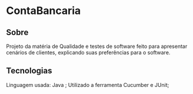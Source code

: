 # ContaBancaria

## Sobre
Projeto da matéria de Qualidade e testes de software feito para apresentar cenários de clientes, explicando suas preferências para o software. 

## Tecnologias 
Linguagem usada: Java ;
Utilizado a ferramenta Cucumber e JUnit;
